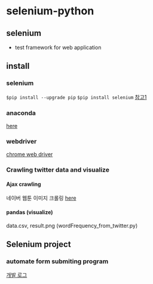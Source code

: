 # selenium-python

## selenium
- test framework for web application

## install
### selenium
`$pip install --upgrade pip`
`$pip install selenium`
[참고1](https://blog.naver.com/na_qa/221434084639)

### anaconda
[here](./anaconda.md)

### webdriver
[chrome web driver](http://chromedriver.chromium.org/downloads)

### Crawling twitter data and visualize
#### Ajax crawling
네이버 웹툰 이미지 크롤링 [here](./beautiful_soup.py)
#### pandas (visualize)
data.csv, result.png (wordFrequency_from_twitter.py)

## Selenium project
### automate form submiting program
[개발 로그](./development_log.md)